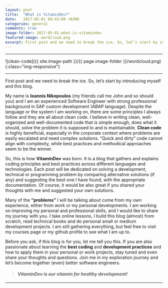 ```yaml
---
layout: post
title:  "What is VitaminDev?"
date:   2017-05-01 09:43:00 +0300
categories: general
comments: true
image-folder: 2017-05-01-what-is-vitamindev
featured-image: wordcloud.png
excerpt: First post and we need to break the ice. So, let’s start by introducing myself and this blog.
---
```


***

![clean-code]({{ site.image-path }}/{{ page.image-folder }}/wordcloud.png){:class="img-responsive"}

***

First post and we need to break the ice. So, let’s start by introducing myself and this blog.

My name is **Ioannis Nikopoulos** (my friends call me John and so should you) and I am an experienced Software Engineer with strong professional background in SAP custom development (ABAP language). Despite the language or the system I am working on, there are some principles I always follow and they are all about clean code. I believe in writing clean, well-organized and well-documented code that is simple enough, does what it should, solve the problem it is supposed to and is maintainable. **Clean code** is highly beneficial, especially in the corporate context where problems are easily escalated and need complex solutions. “Quick and dirty” code cannot align with complexity, while best practices and methodical approaches seem to be the winner.

So, this is how **VitaminDev** was born. It is a blog that gathers and explains coding principles and best practices across different languages and technologies. Each post will be dedicated on solving a development, technical or programming problem by comparing alternative solutions (if any) and suggesting the best one I have found, with the appropriate documentation. Of course, it would be also great if you shared your thoughts with me and suggested your own solutions.

Many of the **“problems”** I will be talking about come from my own experience, either from work or my personal developments. I am working on improving my personal and professional skills, and I would like to share my journey with you. I take online lessons, I build this blog (almost) from scratch, read technical books and do personal small or medium development projects. I am still gathering everything, but feel free to visit my courses page or my github profile to see what I am up to.

Before you ask, if this blog is for you, let me tell you this. If you are also passionate about learning the **best coding** and **development practices** and how to apply them in your personal or work projects, stay tuned and even share your thoughts and questions. Join me in my exploration journey and let’s become together (even) better software engineers.

> #### *VitaminDev is our vitamin for healthy development!*

***
